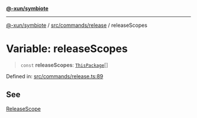 [**@-xun/symbiote**](../../../../README.md)

***

[@-xun/symbiote](../../../../README.md) / [src/commands/release](../README.md) / releaseScopes

# Variable: releaseScopes

> `const` **releaseScopes**: [`ThisPackage`](../../../configure/enumerations/ThisPackageGlobalScope.md#thispackage)[]

Defined in: [src/commands/release.ts:89](https://github.com/Xunnamius/symbiote/blob/50bd26ba580f69a990fc1f7bdf0f09da69c3cfeb/src/commands/release.ts#L89)

## See

[ReleaseScope](../../../configure/enumerations/ThisPackageGlobalScope.md)
